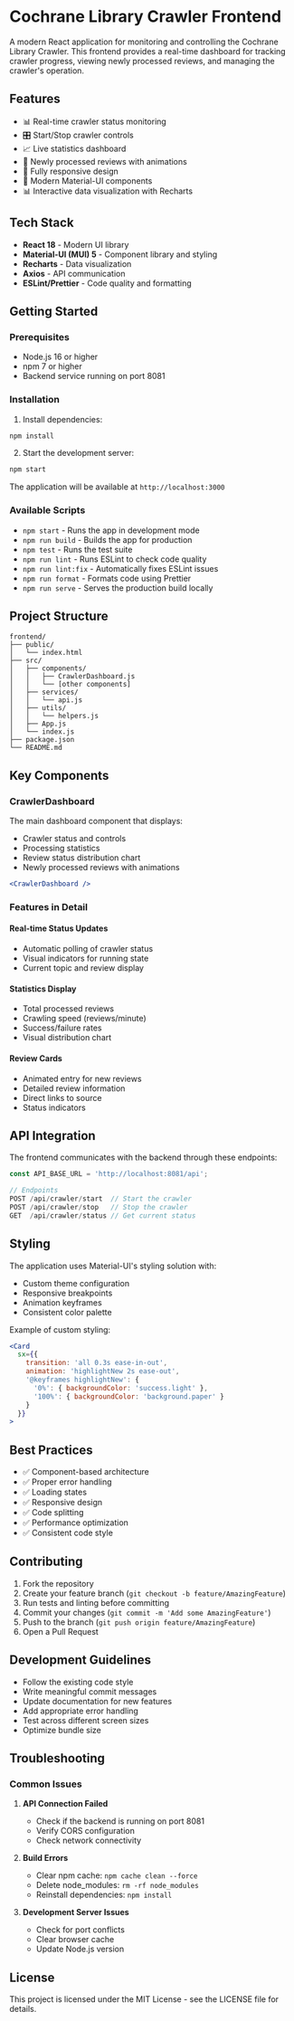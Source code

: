 # Cochrane Library Crawler Frontend

A modern React application for monitoring and controlling the Cochrane Library Crawler. This frontend provides a real-time dashboard for tracking crawler progress, viewing newly processed reviews, and managing the crawler's operation.

## Features

- 📊 Real-time crawler status monitoring
- 🎛️ Start/Stop crawler controls
- 📈 Live statistics dashboard
- 📑 Newly processed reviews with animations
- 📱 Fully responsive design
- 🎨 Modern Material-UI components
- 📊 Interactive data visualization with Recharts

## Tech Stack

- **React 18** - Modern UI library
- **Material-UI (MUI) 5** - Component library and styling
- **Recharts** - Data visualization
- **Axios** - API communication
- **ESLint/Prettier** - Code quality and formatting

## Getting Started

### Prerequisites

- Node.js 16 or higher
- npm 7 or higher
- Backend service running on port 8081

### Installation

1. Install dependencies:
```bash
npm install
```

2. Start the development server:
```bash
npm start
```

The application will be available at `http://localhost:3000`

### Available Scripts

- `npm start` - Runs the app in development mode
- `npm run build` - Builds the app for production
- `npm test` - Runs the test suite
- `npm run lint` - Runs ESLint to check code quality
- `npm run lint:fix` - Automatically fixes ESLint issues
- `npm run format` - Formats code using Prettier
- `npm run serve` - Serves the production build locally

## Project Structure

```
frontend/
├── public/
│   └── index.html
├── src/
│   ├── components/
│   │   ├── CrawlerDashboard.js
│   │   └── [other components]
│   ├── services/
│   │   └── api.js
│   ├── utils/
│   │   └── helpers.js
│   ├── App.js
│   └── index.js
├── package.json
└── README.md
```

## Key Components

### CrawlerDashboard

The main dashboard component that displays:
- Crawler status and controls
- Processing statistics
- Review status distribution chart
- Newly processed reviews with animations

```jsx
<CrawlerDashboard />
```

### Features in Detail

#### Real-time Status Updates
- Automatic polling of crawler status
- Visual indicators for running state
- Current topic and review display

#### Statistics Display
- Total processed reviews
- Crawling speed (reviews/minute)
- Success/failure rates
- Visual distribution chart

#### Review Cards
- Animated entry for new reviews
- Detailed review information
- Direct links to source
- Status indicators

## API Integration

The frontend communicates with the backend through these endpoints:

```javascript
const API_BASE_URL = 'http://localhost:8081/api';

// Endpoints
POST /api/crawler/start  // Start the crawler
POST /api/crawler/stop   // Stop the crawler
GET  /api/crawler/status // Get current status
```

## Styling

The application uses Material-UI's styling solution with:
- Custom theme configuration
- Responsive breakpoints
- Animation keyframes
- Consistent color palette

Example of custom styling:
```jsx
<Card 
  sx={{
    transition: 'all 0.3s ease-in-out',
    animation: 'highlightNew 2s ease-out',
    '@keyframes highlightNew': {
      '0%': { backgroundColor: 'success.light' },
      '100%': { backgroundColor: 'background.paper' }
    }
  }}
>
```

## Best Practices

- ✅ Component-based architecture
- ✅ Proper error handling
- ✅ Loading states
- ✅ Responsive design
- ✅ Code splitting
- ✅ Performance optimization
- ✅ Consistent code style

## Contributing

1. Fork the repository
2. Create your feature branch (`git checkout -b feature/AmazingFeature`)
3. Run tests and linting before committing
4. Commit your changes (`git commit -m 'Add some AmazingFeature'`)
5. Push to the branch (`git push origin feature/AmazingFeature`)
6. Open a Pull Request

## Development Guidelines

- Follow the existing code style
- Write meaningful commit messages
- Update documentation for new features
- Add appropriate error handling
- Test across different screen sizes
- Optimize bundle size

## Troubleshooting

### Common Issues

1. **API Connection Failed**
   - Check if the backend is running on port 8081
   - Verify CORS configuration
   - Check network connectivity

2. **Build Errors**
   - Clear npm cache: `npm cache clean --force`
   - Delete node_modules: `rm -rf node_modules`
   - Reinstall dependencies: `npm install`

3. **Development Server Issues**
   - Check for port conflicts
   - Clear browser cache
   - Update Node.js version

## License

This project is licensed under the MIT License - see the LICENSE file for details.
